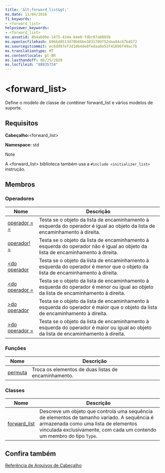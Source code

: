 ```yaml
---
title: '&lt;forward_list&gt;'
ms.date: 11/04/2016
f1_keywords:
- <forward_list>
helpviewer_keywords:
- <forward_list>
ms.assetid: 8b4ab09e-1475-434a-b4e0-fdbc07a08b5b
ms.openlocfilehash: 6966d8513d78b6bbe3831709f52daa04c67b4572
ms.sourcegitcommit: ec6dd97ef3d10b44e0fedaa8e53f41696f49ac7b
ms.translationtype: MT
ms.contentlocale: pt-BR
ms.lasthandoff: 08/25/2020
ms.locfileid: "88835734"
---
```

# <a name="ltforward_listgt"></a>&lt;forward_list&gt;

Define o modelo de classe de contêiner forward_list e vários modelos de suporte.

## <a name="requirements"></a>Requisitos

**Cabeçalho:**\<forward_list>

**Namespace:** std

> [!NOTE]
> A \<forward_list> biblioteca também usa a `#include <initializer_list>` instrução.

## <a name="members"></a>Membros

### <a name="operators"></a>Operadores

|Nome|Descrição|
|-|-|
|[operador = =](../standard-library/forward-list-operators.md#op_eq_eq)|Testa se o objeto da lista de encaminhamento à esquerda do operador é igual ao objeto da lista de encaminhamento à direita.|
|[operador! =](../standard-library/forward-list-operators.md#op_neq)|Testa se o objeto da lista de encaminhamento à esquerda do operador não é igual ao objeto da lista de encaminhamento à direita.|
|[<do operador ](../standard-library/forward-list-operators.md#op_lt)|Testa se o objeto da lista de encaminhamento à esquerda do operador é menor que o objeto da lista de encaminhamento à direita.|
|[<do operador =](../standard-library/forward-list-operators.md#op_lt_eq)|Testa se o objeto da lista de encaminhamento à esquerda do operador é menor ou igual ao objeto da lista de encaminhamento à direita.|
|[>do operador ](../standard-library/forward-list-operators.md#op_gt)|Testa se o objeto da lista de encaminhamento à esquerda do operador é maior que o objeto da lista de encaminhamento à direita.|
|[>do operador =](../standard-library/forward-list-operators.md#op_lt_eq)|Testa se o objeto da lista de encaminhamento à esquerda do operador é maior ou igual ao objeto da lista de encaminhamento à direita.|

### <a name="functions"></a>Funções

|Nome|Descrição|
|-|-|
|[permuta](../standard-library/forward-list-functions.md#swap)|Troca os elementos de duas listas de encaminhamento.|

### <a name="classes"></a>Classes

|Nome|Descrição|
|-|-|
|[forward_list](../standard-library/forward-list-class.md)|Descreve um objeto que controla uma sequência de elementos de tamanho variado. A sequência é armazenada como uma lista de elementos vinculada exclusivamente, com cada um contendo um membro do tipo `Type`.|

## <a name="see-also"></a>Confira também

[Referência de Arquivos de Cabeçalho](../standard-library/cpp-standard-library-header-files.md)
